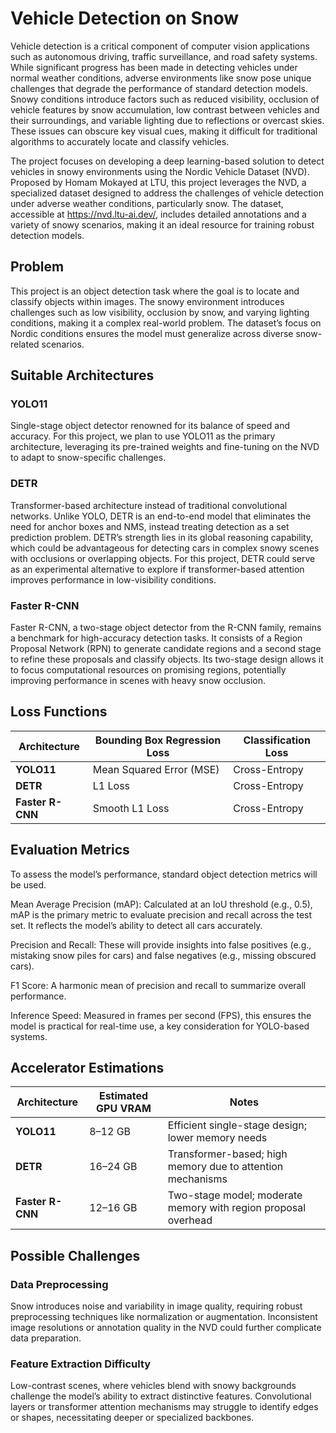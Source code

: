 # Vehicle Detection on Snow

Vehicle detection is a critical component of computer vision applications such as autonomous driving, traffic surveillance, and road safety systems. While significant progress has been made in detecting vehicles under normal weather conditions, adverse environments like snow pose unique challenges that degrade the performance of standard detection models. Snowy conditions introduce factors such as reduced visibility, occlusion of vehicle features by snow accumulation, low contrast between vehicles and their surroundings, and variable lighting due to reflections or overcast skies. These issues can obscure key visual cues, making it difficult for traditional algorithms to accurately locate and classify vehicles.

The project focuses on developing a deep learning-based solution to detect vehicles in snowy environments using the Nordic Vehicle Dataset (NVD). Proposed by Homam Mokayed at LTU, this project leverages the NVD, a specialized dataset designed to address the challenges of vehicle detection under adverse weather conditions, particularly snow. The dataset, accessible at https://nvd.ltu-ai.dev/, includes detailed annotations and a variety of snowy scenarios, making it an ideal resource for training robust detection models.

## Problem

This project is an object detection task where the goal is to locate and classify objects within images. The snowy environment introduces challenges such as low visibility, occlusion by snow, and varying lighting conditions, making it a complex real-world problem. The dataset’s focus on Nordic conditions ensures the model must generalize across diverse snow-related scenarios.

## Suitable Architectures

### YOLO11

Single-stage object detector renowned for its balance of speed and accuracy. For this project, we plan to use YOLO11 as the primary architecture, leveraging its pre-trained weights and fine-tuning on the NVD to adapt to snow-specific challenges.

### DETR

Transformer-based architecture instead of traditional convolutional networks. Unlike YOLO, DETR is an end-to-end model that eliminates the need for anchor boxes and NMS, instead treating detection as a set prediction problem. DETR’s strength lies in its global reasoning capability, which could be advantageous for detecting cars in complex snowy scenes with occlusions or overlapping objects. For this project, DETR could serve as an experimental alternative to explore if transformer-based attention improves performance in low-visibility conditions.

### Faster R-CNN

Faster R-CNN, a two-stage object detector from the R-CNN family, remains a benchmark for high-accuracy detection tasks. It consists of a Region Proposal Network (RPN) to generate candidate regions and a second stage to refine these proposals and classify objects. Its two-stage design allows it to focus computational resources on promising regions, potentially improving performance in scenes with heavy snow occlusion.

## Loss Functions

| **Architecture** | **Bounding Box Regression Loss** | **Classification Loss** |
| ---------------- | -------------------------------- | ----------------------- |
| **YOLO11**       | Mean Squared Error (MSE)         | Cross-Entropy           |
| **DETR**         | L1 Loss                          | Cross-Entropy           |
| **Faster R-CNN** | Smooth L1 Loss                   | Cross-Entropy           |

## Evaluation Metrics

To assess the model’s performance, standard object detection metrics will be used.

Mean Average Precision (mAP): Calculated at an IoU threshold (e.g., 0.5), mAP is the primary metric to evaluate precision and recall across the test set. It reflects the model’s ability to detect all cars accurately.

Precision and Recall: These will provide insights into false positives (e.g., mistaking snow piles for cars) and false negatives (e.g., missing obscured cars).

F1 Score: A harmonic mean of precision and recall to summarize overall performance.

Inference Speed: Measured in frames per second (FPS), this ensures the model is practical for real-time use, a key consideration for YOLO-based systems.

## Accelerator Estimations

| **Architecture** | **Estimated GPU VRAM** | **Notes**                                                      |
| ---------------- | ---------------------- | -------------------------------------------------------------- |
| **YOLO11**       | 8–12 GB                | Efficient single-stage design; lower memory needs              |
| **DETR**         | 16–24 GB               | Transformer-based; high memory due to attention mechanisms     |
| **Faster R-CNN** | 12–16 GB               | Two-stage model; moderate memory with region proposal overhead |

## Possible Challenges

### Data Preprocessing

Snow introduces noise and variability in image quality, requiring robust preprocessing techniques like normalization or augmentation. Inconsistent image resolutions or annotation quality in the NVD could further complicate data preparation.

### Feature Extraction Difficulty

Low-contrast scenes, where vehicles blend with snowy backgrounds challenge the model’s ability to extract distinctive features. Convolutional layers or transformer attention mechanisms may struggle to identify edges or shapes, necessitating deeper or specialized backbones.
